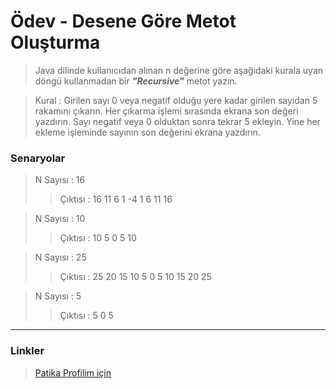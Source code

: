 # Ödev - Desene Göre Metot Oluşturma

>Java dilinde kullanıcıdan alınan n değerine göre aşağıdaki kurala uyan döngü kullanmadan bir ***"Recursive"*** metot yazın.

>Kural : Girilen sayı 0 veya negatif olduğu yere kadar girilen sayıdan 5 rakamını çıkarın. Her çıkarma işlemi sırasında ekrana son değeri yazdırın. Sayı negatif veya 0 olduktan sonra tekrar 5 ekleyin. Yine her ekleme işleminde sayının son değerini ekrana yazdırın.

### Senaryolar

>N Sayısı : 16
>>Çıktısı : 16 11 6 1 -4 1 6 11 16


>N Sayısı : 10
>>Çıktısı : 10 5 0 5 10


>N Sayısı : 25
>>Çıktısı : 25 20 15 10 5 0 5 10 15 20 25


>N Sayısı : 5
>>Çıktısı : 5 0 5 

<hr>

### Linkler
> <a href="https://app.patika.dev/emrevaljean" target="_blank">Patika Profilim için</a>